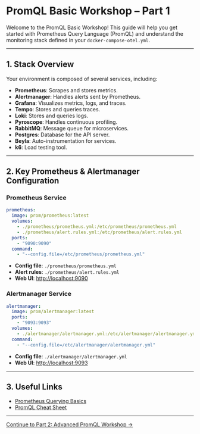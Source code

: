 # PromQL Basic Workshop – Part 1

Welcome to the PromQL Basic Workshop! This guide will help you get started with Prometheus Query Language (PromQL) and understand the monitoring stack defined in your `docker-compose-otel.yml`.

---

## 1. Stack Overview

Your environment is composed of several services, including:

- **Prometheus**: Scrapes and stores metrics.
- **Alertmanager**: Handles alerts sent by Prometheus.
- **Grafana**: Visualizes metrics, logs, and traces.
- **Tempo**: Stores and queries traces.
- **Loki**: Stores and queries logs.
- **Pyroscope**: Handles continuous profiling.
- **RabbitMQ**: Message queue for microservices.
- **Postgres**: Database for the API server.
- **Beyla**: Auto-instrumentation for services.
- **k6**: Load testing tool.

---

## 2. Key Prometheus & Alertmanager Configuration

### Prometheus Service

```yaml
prometheus:
  image: prom/prometheus:latest
  volumes:
    - ./prometheus/prometheus.yml:/etc/prometheus/prometheus.yml
    - ./prometheus/alert.rules.yml:/etc/prometheus/alert.rules.yml
  ports:
    - "9090:9090"
  command:
    - "--config.file=/etc/prometheus/prometheus.yml"
```

- **Config file**: `./prometheus/prometheus.yml`
- **Alert rules**: `./prometheus/alert.rules.yml`
- **Web UI**: [http://localhost:9090](http://localhost:9090)

### Alertmanager Service

```yaml
alertmanager:
  image: prom/alertmanager:latest
  ports:
    - "9093:9093"
  volumes:
    - ./alertmanager/alertmanager.yml:/etc/alertmanager/alertmanager.yml
  command:
    - "--config.file=/etc/alertmanager/alertmanager.yml"
```

- **Config file**: `./alertmanager/alertmanager.yml`
- **Web UI**: [http://localhost:9093](http://localhost:9093)

---
## 3. Useful Links

- [Prometheus Querying Basics](https://prometheus.io/docs/prometheus/latest/querying/basics/)
- [PromQL Cheat Sheet](https://promlabs.com/promql-cheat-sheet/)

---


[Continue to Part 2: Advanced PromQL Workshop →](https://mrsdaehin.github.io/senoras-que-aveces/2025/08/21/PromQL2.html)
